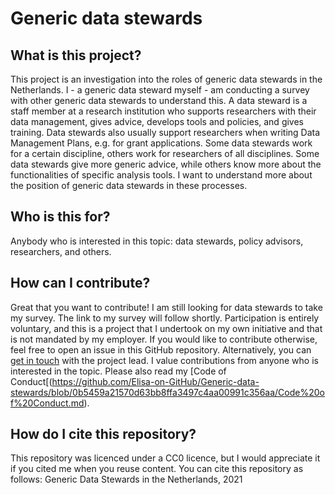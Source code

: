# Generic data stewards

## What is this project?
This project is an investigation into the roles of generic data stewards in the Netherlands. I - a generic data steward myself - am conducting a survey with other generic data stewards to understand this.
A data steward is a staff member at a research institution who supports researchers with their data management, gives advice, develops tools and policies, and gives training. Data stewards also usually support researchers when writing Data Management Plans, e.g. for grant applications.
Some data stewards work for a certain discipline, others work for researchers of all disciplines. Some data stewards give more generic advice, while others know more about the functionalities of specific analysis tools. I want to understand more about the position of generic data stewards in these processes.

## Who is this for?
Anybody who is interested in this topic: data stewards, policy advisors, researchers, and others.

## How can I contribute?
Great that you want to contribute! I am still looking for data stewards to take my survey. The link to my survey will follow shortly. Participation is entirely voluntary, and this is a project that I undertook on my own initiative and that is not mandated by my employer. If you would like to contribute otherwise, feel free to open an issue in this GitHub repository. Alternatively, you can [get in touch](https://docs.google.com/forms/d/e/1FAIpQLSfxozn8C0s3hObYaafc6HVU5TDrRu3V9ObkMmlCxjXHjIl5Nw/viewform?usp=sf_link) with the project lead. I value contributions from anyone who is interested in the topic. Please also read my [Code of Conduct[(https://github.com/Elisa-on-GitHub/Generic-data-stewards/blob/0b5459a21570d63bb8ffa3497c4aa00991c356aa/Code%20of%20Conduct.md).

## How do I cite this repository?
This repository was licenced under a CC0 licence, but I would appreciate it if you cited me when you reuse content. You can cite this repository as follows: 
Generic Data Stewards in the Netherlands, 2021
